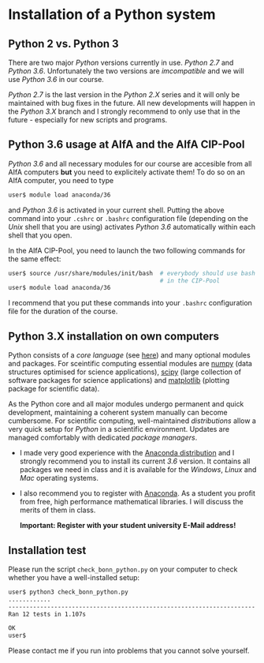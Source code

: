 # Installation of a Python system

## Python 2 vs. Python 3
There are two major *Python* versions currently in use. *Python 2.7* and
*Python 3.6*. Unfortunately the two versions are *imcompatible* and
we will use *Python 3.6* in our course.

*Python 2.7* is the last version in the *Python 2.X* series and it
will only be maintained with bug fixes in the future. All new
developments will happen in the *Python 3.X* branch and I strongly
recommend to only use that in the future - especially for new scripts
and programs.

## Python 3.6 usage at AIfA and the AIfA CIP-Pool
*Python 3.6* and all necessary modules for our course are accesible from all
AIfA computers **but** you need to
explicitely activate them! To do so on an AIfA computer, you need to type

```bash
user$ module load anaconda/36
```

and *Python 3.6* is activated in your current shell. Putting the above command
into your `.cshrc` or `.bashrc` configuration file (depending on the *Unix*
shell that you are using) activates *Python 3.6* automatically within each
shell that you open.

In the AIfA CIP-Pool, you need to launch the two following commands for the
same effect:

```bash
user$ source /usr/share/modules/init/bash  # everybody should use bash
                                           # in the CIP-Pool
user$ module load anaconda/36
```

I recommend that you put these commands into your `.bashrc` configuration file
for the duration of the course.

## Python 3.X installation on own computers
Python consists of a *core language* (see
[here](https://www.python.org/)) and many optional modules and
packages. For sceintific computing essential modules are
[numpy](http://www.numpy.org/) (data structures optimised for science
applications), [scipy](https://www.scipy.org/) (large collection of
software packages for science applications) and
[matplotlib](http://matplotlib.org/) (plotting package for scientific
data).

As the Python core and all major modules undergo permanent and quick
development, maintaining a coherent system manually can become
cumbersome. For scientific computing, well-maintained *distributions*
allow a very quick setup for *Python* in a scientific environment.
Updates are managed comfortably with dedicated *package managers*.

- I made very good experience with the [Anaconda
  distribution](https://www.continuum.io/) and I strongly recommend you
  to install its current *3.6* version. It contains all packages we need in
  class and it is available for the *Windows*, *Linux* and *Mac* operating
  systems.

- I also recommend you to register with [Anaconda](https://anaconda.org/).
  As a student you profit from free, high performance mathematical libraries.
  I will discuss the merits of them in class.

  **Important: Register with your student university E-Mail address!**

## Installation test
Please run the script ```check_bonn_python.py``` on your computer to
check whether you have a well-installed setup:

```bash
user$ python3 check_bonn_python.py
............
----------------------------------------------------------------------
Ran 12 tests in 1.107s

OK
user$
```
Please contact me if you run into problems that you cannot solve yourself.
